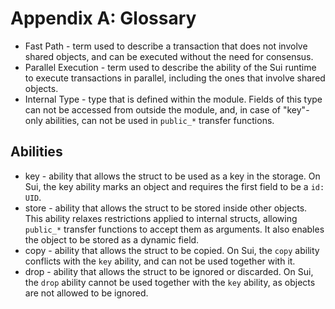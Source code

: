 # Appendix A: Glossary

- Fast Path - term used to describe a transaction that does not involve shared objects, and can be
  executed without the need for consensus.
- Parallel Execution - term used to describe the ability of the Sui runtime to execute transactions
  in parallel, including the ones that involve shared objects.
- Internal Type - type that is defined within the module. Fields of this type can not be accessed
  from outside the module, and, in case of "key"-only abilities, can not be used in `public_*`
  transfer functions.

## Abilities

- key - ability that allows the struct to be used as a key in the storage. On Sui, the key ability
  marks an object and requires the first field to be a `id: UID`.
- store - ability that allows the struct to be stored inside other objects. This ability relaxes
  restrictions applied to internal structs, allowing `public_*` transfer functions to accept them as
  arguments. It also enables the object to be stored as a dynamic field.
- copy - ability that allows the struct to be copied. On Sui, the `copy` ability conflicts with the
  `key` ability, and can not be used together with it.
- drop - ability that allows the struct to be ignored or discarded. On Sui, the `drop` ability
  cannot be used together with the `key` ability, as objects are not allowed to be ignored.
